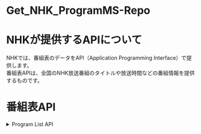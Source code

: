 # Get_NHK_ProgramMS-Repo
# NHKが提供するAPIについて
NHKでは、番組表のデータをAPI（Application Programming Interface）で提供します。  
番組表APIは、全国のNHK放送番組のタイトルや放送時間などの番組情報を提供するものです。  

# 番組表API
<details><summary>Program List API</summary>

放送地域、サービス（放送波）を指定することで、現在放送している番組情報を取得することが可能です。  
#### Resource URL
```
https://api.nhk.or.jp/v2/pg/list/{area}/{service}/{date}.json?key={apikey}
```
#### Resource Infomation
| 項目 | 説明 |
|:-----------|------------:|
| リクエスト制限 | なし |
| 認証     | APIキーによる認証 |
| HTTPメソッド | GET |
| レスポンスフォーマット | json |
| レスポンスオブジェクト | List |
| APIバージョン | v2 |
|利用回数制限 | 300回/日 |

#### Request Parameters
パラメータ名及びパラメータ値は大文字小文字を区別します。  
| パラメータ | 必須 | 説明 | 値の例 |
|:-----------|------------:|:------------:|:------------:|
| area       | 〇 | 地域ID(3byte)。| [こちら](https://github.com/Masaki0625/Get_NHK_ProgramMS-Repo/blob/main/Doc/ExplainDocumentRequest.md#%E3%83%AA%E3%82%AF%E3%82%A8%E3%82%B9%E3%83%88%E3%83%91%E3%83%A9%E3%83%A1%E3%83%BC%E3%82%BF)を参照 |
| service    | 〇 | サービスID(2byte)。| [こちら](https://github.com/Masaki0625/Get_NHK_ProgramMS-Repo/blob/main/Doc/ExplainDocumentRequest.md#%E3%83%AA%E3%82%AF%E3%82%A8%E3%82%B9%E3%83%88%E3%83%91%E3%83%A9%E3%83%A1%E3%83%BC%E3%82%BF)を参照 |
| date       | 〇 | 日付（YYYY-MM-DD形式、当日から1週間先までの日付を指定） | 例）2022-09-17 |
| apikey     | 〇 | APIキー(32byte)。| _ENTER_YOUR_KEY_ |

### Error
Program List APIは番組表APIに共通の[エラーメッセージおよびコード](https://github.com/Masaki0625/Get_NHK_ProgramMSRepo/blob/main/Doc/ExplainDocumentRequest.md#%E3%82%A8%E3%83%A9%E3%83%BC%E3%83%A1%E3%83%83%E3%82%BB%E3%83%BC%E3%82%B8)を返します。  
</details>
